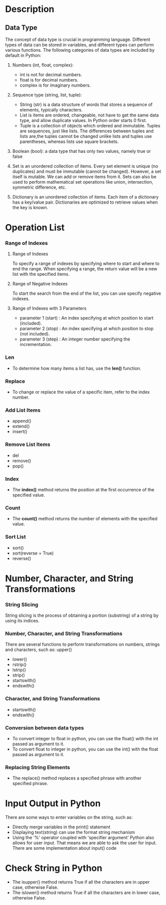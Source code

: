 # Description

## **Data Type**

The concept of data type is crucial in programming language.
Different types of data can be stored in variables, and different types can perform various functions.
The following categories of data types are included by default in Python:

1. Numbers (int, float, complex):

   -	int is not for decimal numbers.
   -	float is for decimal numbers.
   - complex is for imaginary numbers.

2. Sequence type (string, list, tuple):

    - String (str) is  a data structure of words that stores a sequence of elements, typically characters.
    - List  is items are ordered, changeable, not have to get the same data type, and allow duplicate values. In Python order starts 0 first.
    - Tuple is a collection of objects which ordered and immutable. Tuples are sequences, just like lists. The differences between tuples and lists are,the tuples cannot     be changed unlike lists and tuples use parentheses, whereas lists use square brackets.

3. Boolean (bool): a data type that has only two values, namely true or false

4. Set is an unordered collection of items. Every set element is unique (no duplicates) and must be immutable (cannot be changed).
   However, a set itself is mutable. We can add or remove items from it.
   Sets can also be used to perform mathematical set operations like union, intersection, symmetric difference, etc.

5. Dictionary is an unordered collection of items. Each item of a dictionary has a key/value pair.
   Dictionaries are optimized to retrieve values when the key is known.

# Operation List

### **Range of Indexes**
1. Range of Indexes
   
   To specify a range of indexes by specifying where to start and where to end the range. When specifying a range, the return value will be a new list with the specified items.

2. Range of Negative Indexes

   To start the search from the end of the list, you can use specify negative indexes.

3. Range of Indexes with 3 Parameters
   - parameter 1 (start) : An index specifying at which position to start (included).
   - parameter 2 (stop) : An index specifying at which position to stop (not included).
   - parameter 3 (step) : An integer number specifying the incrementation.

### **Len**

   - To determine how many items a list has, use the **len()** function.

### **Replace**
- To change or replace the value of a specific item, refer to the index number.

### **Add List Items**
- append()
- extend()
- insert()

### **Remove List Items**
- del
- remove()
- pop()

### **Index**
- The **index()** method returns the position at the first occurrence of the specified value.

### **Count**
- The **count()** method returns the number of elements with the specified value.

### **Sort List**
- sort()
- sort(reverse = True)
- reverse()

# Number, Character, and String Transformations

### **String Slicing**
String slicing is the process of obtaining a portion (substring) of a string by using its indices.

### **Number, Character, and String Transformations**
There are several functions to perform transformations on numbers, strings and characters, such as:
upper()
- lower()
- rstrip()
- lstrip()
- strip()
- startswith()
- endswith()

### **Character, and String Transformations**
- startswith()
- endswith()

### **Conversion between data types**
- To convert integer to float in python, you can use the float() with the int passed as argument to it.
- To convert float to integer in python, you can use the int() with the float passed as argument to it.

### **Replacing String Elements**
- The replace() method replaces a specified phrase with another specified phrase.

# Input Output in Python
There are some ways to enter variables on the string, such as:
- Directly merge variables in the print() statement
- Displaying text(string) can use the format string mechanism
- Using the '%' operator coupled with 'specifier argument' 
Python also allows for user input. That means we are able to ask the user for input. 
There are some implementation about input() code

# Check String in Python
- The isupper() method returns True if all the characters are in upper case, otherwise False.
- The islower() method returns True if all the characters are in lower case, otherwise False.



